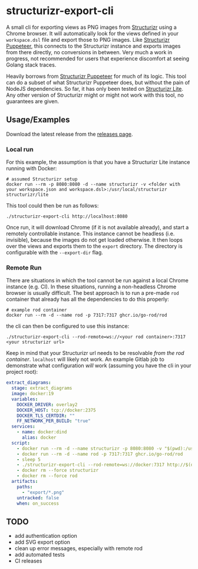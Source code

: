 
# structurizr-export-cli

A small cli for exporting views as PNG images from [Structurizr](https://structurizr.com/) using a Chrome browser.
It will automatically look for the views defined in your `workspace.dsl` file and export those to PNG images.
Like [Structurizr Puppeteer](https://github.com/structurizr/puppeteer), this connects to the Structurizr instance and exports images from there directly, no conversions in between.
Very much a work in progress, not recommended for users that experience discomfort at seeing Golang stack traces.

Heavily borrows from [Structurizr Puppeteer](https://github.com/structurizr/puppeteer) for much of its logic.
This tool can do a subset of what Structurizr Puppeteer does, but without the pain of NodeJS dependencies.
So far, it has only been tested on [Structurizr Lite](https://docs.structurizr.com/lite). 
Any other version of Structurizr might or might not work with this tool, no guarantees are given.

## Usage/Examples
Download the latest release from the [releases page](https://github.com/Duchadian/structurizr-export-cli/releases).


### Local run

For this example, the assumption is that you have a Structurizr Lite instance running with Docker:
```shell
# assumed Structurizr setup
docker run --rm -p 8080:8080 -d --name structurizr -v <folder with your workspace.json and workspace.dsl>:/usr/local/structurizr structurizr/lite
```

This tool could then be run as follows:
```shell
./structurizr-export-cli http://localhost:8080
```

Once run, it will download Chrome (if it is not available already), and start a remotely controllable instance.
This instance cannot be headless (i.e. invisible), because the images do not get loaded otherwise. 
It then loops over the views and exports them to the `export` directory. 
The directory is configurable with the `--export-dir` flag.

### Remote Run

There are situations in which the tool cannot be run against a local Chrome instance (e.g. CI). 
In these situations, running a non-headless Chrome browser is usually difficult. 
The best approach is to run a pre-made `rod` container that already has all the dependencies to do this properly:
```shell
# example rod container
docker run --rm -d --name rod -p 7317:7317 ghcr.io/go-rod/rod
```

the cli can then be configured to use this instance:
```shell
./structurizr-export-cli --rod-remote=ws://<your rod container>:7317 <your structurizr url> 
```

Keep in mind that your Structurizr url needs to be resolvable _from the rod container_. 
`localhost` will likely not work.
An example Gitlab job to demonstrate what configuration _will_ work (assuming you have the cli in your project root):

```yaml
extract_diagrams:
  stage: extract_diagrams
  image: docker:19
  variables:
    DOCKER_DRIVER: overlay2
    DOCKER_HOST: tcp://docker:2375
    DOCKER_TLS_CERTDIR: ""
    FF_NETWORK_PER_BUILD: "true"
  services:
    - name: docker:dind
      alias: docker
  script:
    - docker run --rm -d --name structurizr -p 8080:8080 -v "$(pwd):/usr/local/structurizr" structurizr/lite
    - docker run --rm -d --name rod -p 7317:7317 ghcr.io/go-rod/rod
    - sleep 5
    - ./structurizr-export-cli --rod-remote=ws://docker:7317 http://$(docker inspect -f '{{range.NetworkSettings.Networks}}{{.IPAddress}}{{end}}' structurizr):8080
    - docker rm --force structurizr
    - docker rm --force rod
  artifacts:
    paths:
      - "export/*.png"
    untracked: false
    when: on_success
```

## TODO
- add authentication option
- add SVG export option
- clean up error messages, especially with remote rod
- add automated tests
- CI releases

